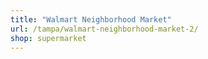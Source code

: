 ```yaml
---
title: "Walmart Neighborhood Market"
url: /tampa/walmart-neighborhood-market-2/
shop: supermarket
---
```

